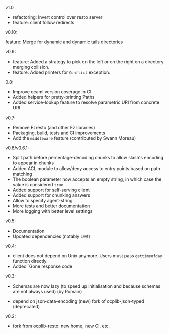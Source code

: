 v1.0

* refactoring: Invert control over resto server
* feature: client follow redirects

v0.10:

feature: Merge for dynamic and dynamic tails directories

v0.9:

* feature: Added a strategy to pick on the left or on the right on a directory merging collision.
* feature: Added printers for `Conflict` exception.

0.8:

* Improve ocaml version coverage in CI
* Added helpers for pretty-printing Paths
* Added service-lookup feature to resolve parametric URI from concrete URI

v0.7:

* Remove Ezresto (and other Ez libraries)
* Packaging, build, tests and CI improvements
* Add the `middleware` feature (contributed by Swann Moreau)

v0.6/v0.6.1:

* Split path before percentage-decoding chunks to allow slash's encoding to
  appear in chunks
* Added ACL module to allow/deny access to entry points based on path matching
* The boolean parameter now accepts an empty string, in which case the value is 
  considered `true`
* Added support for self-serving client
* Added support for chunking answers
* Allow to specify agent-string
* More tests and better documentation
* More logging with better level settings

v0.5:

* Documentation
* Updated dependencies (notably Lwt)

v0.4:

* client does not depend on Unix anymore. Users must pass `gettimeofday`
  function directly.
* Added `Gone response code

v0.3:

* Schemas are now lazy (to speed up initialisation and because schemas are not
  always used) (by Romain)
- depend on json-data-encoding (new) fork of ocplib-json-typed (deprecated)

v0.2:

- fork from ocplib-resto: new home, new CI, etc.


